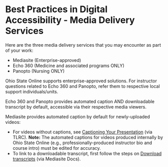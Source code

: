 # Best Practices in Digital Accessibility - Media Delivery Services

Here are the three media delivery services that you may encounter as part of your work:
* Mediasite (Enterprise-approved)
* Echo 360 (Medicine and associated programs ONLY)
* Panopto (Nursing ONLY)

Ohio State Online supports enterprise-approved solutions. For instructor questions related to Echo 360 and Panopto, refer them to respective local support individuals/units. 

Echo 360 and Panopto provides automated caption AND downloadable transcript by default, accessible via their respective media viewers. 

Mediasite provides automated caption by default for newly-uploaded videos:
* For videos without captions, see [Captioning Your Presentation](https://teaching.resources.osu.edu/toolsets/mediasite/guides/managing-your-presentation/captioning-your-presentation) (via TLRC). **Note:** The automated captions for videos produced internally by Ohio State Online (e.g., professionally-produced instructor bio and course intro) must be edited for accuracy.
* To link to a downloadable transcript, first follow the steps on [Download transcripts](https://docs.mediasite.com/mymediasite/index.html#!Documents/downloadtranscripts.htm) (via Mediasite Docs).
